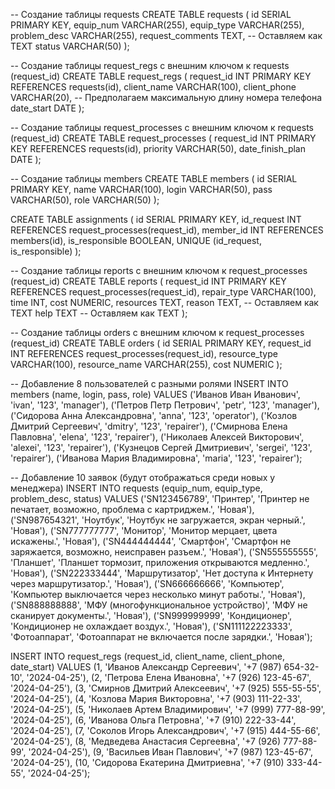 -- Создание таблицы requests
CREATE TABLE requests (
id SERIAL PRIMARY KEY,
equip_num VARCHAR(255),
equip_type VARCHAR(255),
problem_desc VARCHAR(255),
request_comments TEXT, -- Оставляем как TEXT
status VARCHAR(50)
);

-- Создание таблицы request_regs с внешним ключом к requests (request_id)
CREATE TABLE request_regs (
request_id INT PRIMARY KEY REFERENCES requests(id),
client_name VARCHAR(100),
client_phone VARCHAR(20), -- Предполагаем максимальную длину номера телефона
date_start DATE
);

-- Создание таблицы request_processes с внешним ключом к requests (request_id)
CREATE TABLE request_processes (
request_id INT PRIMARY KEY REFERENCES requests(id),
priority VARCHAR(50),
date_finish_plan DATE
);

-- Создание таблицы members
CREATE TABLE members (
id SERIAL PRIMARY KEY,
name VARCHAR(100),
login VARCHAR(50),
pass VARCHAR(50),
role VARCHAR(50)
);

CREATE TABLE assignments (
id SERIAL PRIMARY KEY,
id_request INT REFERENCES request_processes(request_id),
member_id INT REFERENCES members(id),
is_responsible BOOLEAN,
UNIQUE (id_request, is_responsible)
);


-- Создание таблицы reports с внешним ключом к request_processes (request_id)
CREATE TABLE reports (
request_id INT PRIMARY KEY REFERENCES request_processes(request_id),
repair_type VARCHAR(100),
time INT,
cost NUMERIC,
resources TEXT,
reason TEXT, -- Оставляем как TEXT
help TEXT -- Оставляем как TEXT
);

-- Создание таблицы orders с внешним ключом к request_processes (request_id)
CREATE TABLE orders (
id SERIAL PRIMARY KEY,
request_id INT REFERENCES request_processes(request_id),
resource_type VARCHAR(100),
resource_name VARCHAR(255),
cost NUMERIC
);



-- Добавление 8 пользователей с разными ролями
INSERT INTO members (name, login, pass, role)
VALUES
('Иванов Иван Иванович', 'ivan', '123', 'manager'),
('Петров Петр Петрович', 'petr', '123', 'manager'),
('Сидорова Анна Александровна', 'anna', '123', 'operator'),
('Козлов Дмитрий Сергеевич', 'dmitry', '123', 'repairer'),
('Смирнова Елена Павловна', 'elena', '123', 'repairer'),
('Николаев Алексей Викторович', 'alexei', '123', 'repairer'),
('Кузнецов Сергей Дмитриевич', 'sergei', '123', 'repairer'),
('Иванова Мария Владимировна', 'maria', '123', 'repairer');



-- Добавление 10 заявок (будут отображаться среди новых у менеджера)
INSERT INTO requests (equip_num, equip_type, problem_desc, status)
VALUES
('SN123456789', 'Принтер', 'Принтер не печатает, возможно, проблема с картриджем.', 'Новая'),
('SN987654321', 'Ноутбук', 'Ноутбук не загружается, экран черный.', 'Новая'),
('SN777777777', 'Монитор', 'Монитор мерцает, цвета искажены.', 'Новая'),
('SN444444444', 'Смартфон', 'Смартфон не заряжается, возможно, неисправен разъем.', 'Новая'),
('SN555555555', 'Планшет', 'Планшет тормозит, приложения открываются медленно.', 'Новая'),
('SN222333444', 'Маршрутизатор', 'Нет доступа к Интернету через маршрутизатор.', 'Новая'),
('SN666666666', 'Компьютер', 'Компьютер выключается через несколько минут работы.', 'Новая'),
('SN888888888', 'МФУ (многофункциональное устройство)', 'МФУ не сканирует документы.', 'Новая'),
('SN999999999', 'Кондиционер', 'Кондиционер не охлаждает воздух.', 'Новая'),
('SN111122223333', 'Фотоаппарат', 'Фотоаппарат не включается после зарядки.', 'Новая');

INSERT INTO request_regs (request_id, client_name, client_phone, date_start)
VALUES
(1, 'Иванов Александр Сергеевич', '+7 (987) 654-32-10', '2024-04-25'),
(2, 'Петрова Елена Ивановна', '+7 (926) 123-45-67', '2024-04-25'),
(3, 'Смирнов Дмитрий Алексеевич', '+7 (925) 555-55-55', '2024-04-25'),
(4, 'Козлова Мария Викторовна', '+7 (903) 111-22-33', '2024-04-25'),
(5, 'Николаев Артем Владимирович', '+7 (999) 777-88-99', '2024-04-25'),
(6, 'Иванова Ольга Петровна', '+7 (910) 222-33-44', '2024-04-25'),
(7, 'Соколов Игорь Александрович', '+7 (915) 444-55-66', '2024-04-25'),
(8, 'Медведева Анастасия Сергеевна', '+7 (926) 777-88-99', '2024-04-25'),
(9, 'Васильев Иван Павлович', '+7 (987) 123-45-67', '2024-04-25'),
(10, 'Сидорова Екатерина Дмитриевна', '+7 (910) 333-44-55', '2024-04-25');
